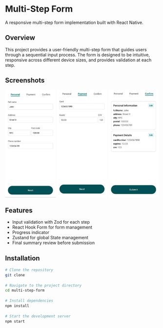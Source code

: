 # Multi-Step Form

A responsive multi-step form implementation built with React Native.

## Overview

This project provides a user-friendly multi-step form that guides users through a sequential input process. The form is designed to be intuitive, responsive across different device sizes, and provides validation at each step.

## Screenshots

<div style="display: flex; flex-direction: row; justify-content: space-between; flex-wrap: wrap;">
  <img src="./assets/personal.png" width="33%" alt="Personal Info Form" />
  <img src="./assets/payment.png" width="33%" alt="Payment Info Form" />
  <img src="./assets/confirm.png" width="33%" alt="Confirmation Screen" />
</div>

## Features

- Input validation with Zod for each step
- React Hook Form for form management
- Progress indicator
- Zustand for global State management
- Final summary review before submission

## Installation

```bash
# Clone the repository
git clone

# Navigate to the project directory
cd multi-step-form

# Install dependencies
npm install

# Start the development server
npm start
```
